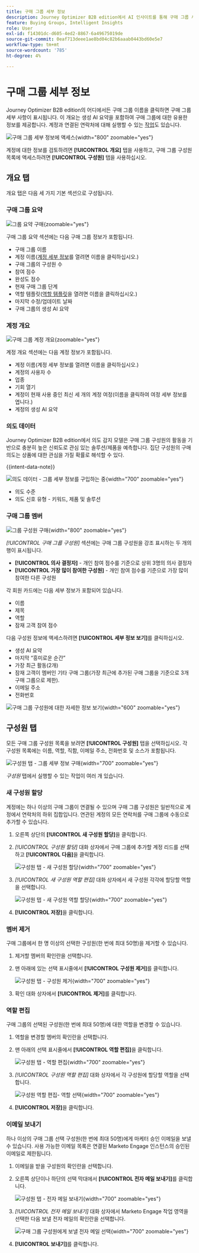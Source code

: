 ```yaml
---
title: 구매 그룹 세부 정보
description: Journey Optimizer B2B edition에서 AI 인사이트를 통해 구매 그룹 세부 정보를 보고, 멤버 역할을 관리하고, 참여 점수를 추적하고, 의도 데이터를 분석합니다.
feature: Buying Groups, Intelligent Insights
role: User
exl-id: f14301dc-d605-4ed2-8867-6a49675019de
source-git-commit: 0eaf713deee1ae8bd04c82b6aaab0443bd60e5e7
workflow-type: tm+mt
source-wordcount: '785'
ht-degree: 4%

---
```


# 구매 그룹 세부 정보

Journey Optimizer B2B edition의 어디에서든 구매 그룹 이름을 클릭하면 구매 그룹 세부 사항이 표시됩니다. 이 개요는 생성 AI 요약을 포함하여 구매 그룹에 대한 유용한 정보를 제공합니다. 계정과 연결된 연락처에 대해 실행할 수 있는 [작업](#buying-group-actions)도 있습니다.

![구매 그룹 세부 정보에 액세스](./assets/buying-group-details.png){width="800" zoomable="yes"}

계정에 대한 정보를 검토하려면 **[!UICONTROL 개요]** 탭을 사용하고, 구매 그룹 구성원 목록에 액세스하려면 **[!UICONTROL 구성원]** 탭을 사용하십시오.

## 개요 탭

개요 탭은 다음 세 가지 기본 섹션으로 구성됩니다.

### 구매 그룹 요약

![그룹 요약 구매](./assets/details-page-buying-group-overview.png){zoomable="yes"}

구매 그룹 요약 섹션에는 다음 구매 그룹 정보가 포함됩니다.

* 구매 그룹 이름
* 계정 이름([계정 세부 정보](../accounts/account-details.md)를 열려면 이름을 클릭하십시오.)
* 구매 그룹의 구성원 수
* 참여 점수
* 완성도 점수
* 현재 구매 그룹 단계
* 역할 템플릿([역할 템플릿](buying-groups-role-templates.md#access-and-browse-role-templates)을 열려면 이름을 클릭하십시오.)
* 마지막 수정/업데이트 날짜
* 구매 그룹의 생성 AI 요약

### 계정 개요

![구매 그룹 계정 개요](./assets/details-page-buying-group-account-overview.png){zoomable="yes"}

계정 개요 섹션에는 다음 계정 정보가 포함됩니다.

* 계정 이름(계정 세부 정보를 열려면 이름을 클릭하십시오.)
* 계정의 사용자 수
* 업종
* 기회 열기
* 계정이 현재 사용 중인 최신 세 개의 계정 여정(이름을 클릭하여 여정 세부 정보를 엽니다.)
* 계정의 생성 AI 요약

### 의도 데이터

Journey Optimizer B2B edition에서 의도 감지 모델은 구매 그룹 구성원의 활동을 기반으로 충분히 높은 신뢰도로 관심 있는 솔루션/제품을 예측합니다. 집단 구성원의 구매 의도는 상품에 대한 관심을 가질 확률로 해석할 수 있다.

{{intent-data-note}}

![의도 데이터 - 그룹 세부 정보를 구입하는 중](../accounts/assets/intent-data-panel.png){width="700" zoomable="yes"}

* 의도 수준
* 의도 신호 유형 - 키워드, 제품 및 솔루션

### 구매 그룹 멤버

![그룹 구성원 구매](./assets/details-page-buying-group-members.png){width="800" zoomable="yes"}

_[!UICONTROL 구매 그룹 구성원]_ 섹션에는 구매 그룹 구성원을 강조 표시하는 두 개의 행이 표시됩니다.

* **[!UICONTROL 의사 결정자]** - 개인 참여 점수를 기준으로 상위 3명의 의사 결정자
* **[!UICONTROL 가장 많이 참여한 구성원]** - 개인 참여 점수를 기준으로 가장 많이 참여한 다른 구성원

각 회원 카드에는 다음 세부 정보가 포함되어 있습니다.

* 이름
* 제목
* 역할
* 잠재 고객 참여 점수

다음 구성원 정보에 액세스하려면 **[!UICONTROL 세부 정보 보기]**&#x200B;를 클릭하십시오.

* 생성 AI 요약
* 마지막 “흥미로운 순간”
* 가장 최근 활동(2개)
* 잠재 고객이 멤버인 기타 구매 그룹(가장 최근에 추가된 구매 그룹을 기준으로 3개 구매 그룹으로 제한).
* 이메일 주소
* 전화번호

![구매 그룹 구성원에 대한 자세한 정보 보기](./assets/details-page-buying-group-members-view-details.png){width="600" zoomable="yes"}

## 구성원 탭

모든 구매 그룹 구성원 목록을 보려면 **[!UICONTROL 구성원]** 탭을 선택하십시오. 각 구성원 목록에는 이름, 역할, 직함, 이메일 주소, 전화번호 및 소스가 포함됩니다.

![구성원 탭 - 그룹 세부 정보 구매](./assets/buying-group-details-members-tab.png){width="700" zoomable="yes"}

_구성원_ 탭에서 실행할 수 있는 작업이 여러 개 있습니다.

### 새 구성원 할당

계정에는 하나 이상의 구매 그룹이 연결될 수 있으며 구매 그룹 구성원은 일반적으로 계정에서 연락처의 하위 집합입니다. 연관된 계정의 모든 연락처를 구매 그룹에 수동으로 추가할 수 있습니다.

1. 오른쪽 상단의 **[!UICONTROL 새 구성원 할당]**&#x200B;을 클릭합니다.

1. _[!UICONTROL 구성원 할당]_ 대화 상자에서 구매 그룹에 추가할 계정 리드를 선택하고 **[!UICONTROL 다음]**&#x200B;을 클릭합니다.

   ![구성원 탭 - 새 구성원 할당](./assets/buying-group-details-assign-member.png){width="700" zoomable="yes"}

1. _[!UICONTROL 새 구성원 역할 편집]_ 대화 상자에서 새 구성원 각각에 할당할 역할을 선택합니다.

   ![구성원 탭 - 새 구성원 역할 할당](./assets/buying-group-details-assign-member-edit-role.png){width="700" zoomable="yes"}

1. **[!UICONTROL 저장]**&#x200B;을 클릭합니다.

### 멤버 제거

구매 그룹에서 한 명 이상의 선택한 구성원(한 번에 최대 50명)을 제거할 수 있습니다.

1. 제거할 멤버의 확인란을 선택합니다.

1. 맨 아래에 있는 선택 표시줄에서 **[!UICONTROL 구성원 제거]**&#x200B;를 클릭합니다.

   ![구성원 탭 - 구성원 제거](./assets/buying-group-details-remove-selected.png){width="700" zoomable="yes"}

1. 확인 대화 상자에서 **[!UICONTROL 제거]**&#x200B;를 클릭합니다.

### 역할 편집

구매 그룹의 선택된 구성원(한 번에 최대 50명)에 대한 역할을 변경할 수 있습니다.

1. 역할을 변경할 멤버의 확인란을 선택합니다.

1. 맨 아래의 선택 표시줄에서 **[!UICONTROL 역할 편집]**&#x200B;을 클릭합니다.

   ![구성원 탭 - 역할 편집](./assets/buying-group-details-edit-roles.png){width="700" zoomable="yes"}

1. _[!UICONTROL 구성원 역할 편집]_ 대화 상자에서 각 구성원에 할당할 역할을 선택합니다.

   ![구성원 역할 편집- 역할 선택](./assets/buying-group-details-edit-roles-choose-roles.png){width="700" zoomable="yes"}

1. **[!UICONTROL 저장]**&#x200B;을 클릭합니다.

### 이메일 보내기

하나 이상의 구매 그룹 선택 구성원(한 번에 최대 50명)에게 마케터 승인 이메일을 보낼 수 있습니다. 사용 가능한 이메일 목록은 연결된 Marketo Engage 인스턴스의 승인된 이메일로 제한됩니다.

1. 이메일을 받을 구성원의 확인란을 선택합니다.

1. 오른쪽 상단이나 하단의 선택 막대에서 **[!UICONTROL 전자 메일 보내기]**&#x200B;를 클릭합니다.

   ![구성원 탭 - 전자 메일 보내기](./assets/buying-group-details-send-email.png){width="700" zoomable="yes"}

1. _[!UICONTROL 전자 메일 보내기]_ 대화 상자에서 Marketo Engage 작업 영역을 선택한 다음 보낼 전자 메일의 확인란을 선택합니다.

   ![구매 그룹 구성원에게 보낼 전자 메일 선택](../accounts/assets/account-details-send-email-dialog.png){width="700" zoomable="yes"}

1. **[!UICONTROL 보내기]**&#x200B;를 클릭합니다.
